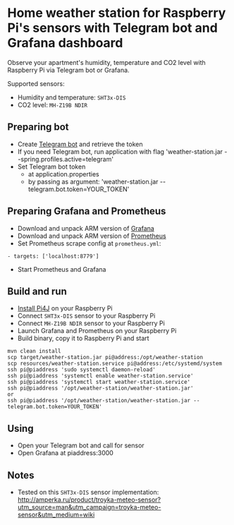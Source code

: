# Home weather station for Raspberry Pi's sensors with Telegram bot and Grafana dashboard 

Observe your apartment's humidity, temperature and CO2 level with Raspberry Pi via Telegram bot or Grafana.

Supported sensors:
- Humidity and temperature: `SHT3x-DIS`
- CO2 level: `MH-Z19B NDIR`

## Preparing bot
- Create [Telegram bot](https://core.telegram.org/bots#creating-a-new-bot) and retrieve the token
- If you need Telegram bot, run application with flag 'weather-station.jar --spring.profiles.active=telegram'
- Set Telegram bot token
    - at application.properties
    - by passing as argument: 'weather-station.jar --telegram.bot.token=YOUR_TOKEN'

## Preparing Grafana and Prometheus
- Download and unpack ARM version of [Grafana](https://grafana.com/grafana/download?platform=arm)
- Download and unpack ARM version of [Prometheus](https://prometheus.io/download)
- Set Prometheus scrape config at `prometheus.yml`:
```
- targets: ['localhost:8779']
```
- Start Prometheus and Grafana

## Build and run
- [Install Pi4J](http://pi4j.com/install.html#Installation) on your Raspberry Pi
- Connect `SHT3x-DIS` sensor to your Raspberry Pi
- Connect `MH-Z19B NDIR` sensor to your Raspberry Pi
- Launch Grafana and Prometheus on your Raspberry Pi
- Build binary, copy it to Raspberry Pi and start
```
mvn clean install
scp target/weather-station.jar pi@address:/opt/weather-station
scp resources/weather-station.service pi@address:/etc/systemd/system
ssh pi@piaddress 'sudo systemctl daemon-reload'
ssh pi@piaddress 'systemctl enable weather-station.service'
ssh pi@piaddress 'systemctl start weather-station.service'
ssh pi@piaddress '/opt/weather-station/weather-station.jar'
or
ssh pi@piaddress '/opt/weather-station/weather-station.jar --telegram.bot.token=YOUR_TOKEN'
```

## Using
- Open your Telegram bot and call for sensor
- Open Grafana at piaddress:3000 
    
## Notes
- Tested on this `SHT3x-DIS` sensor implementation: http://amperka.ru/product/troyka-meteo-sensor?utm_source=man&utm_campaign=troyka-meteo-sensor&utm_medium=wiki
